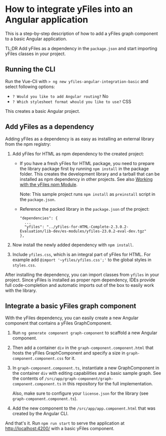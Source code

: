 # How to integrate yFiles into an Angular application

This is a step-by-step description of how to add a yFiles graph component to a basic Angular application.

TL;DR Add yFiles as a dependency in the `package.json` and start importing yFiles classes in your project.

## Running the CLI

Run the Vue-Cli with `> ng new yfiles-angular-integration-basic` and select following options:

- `? Would you like to add Angular routing?` No
- `? Which stylesheet format whould you like to use?` CSS

This creates a basic Angular project.

## Add yFiles as a dependency

Adding yFiles as a dependency is as easy as installing an external library from the npm registry:

1. Add yFiles for HTML as npm dependency to the created project:

   - If you have a fresh yFiles for HTML package, you need to prepare the library package first by running `npm install` in the
     package folder. This creates the development library and a tarball that can be installed as npm dependency in
     other projects. See also [Working with the yFiles npm Module](https://docs.yworks.com/yfileshtml/#/dguide/yfiles_npm_module#yfiles_npm_module).

     Note: This sample project runs `npm install` as `preinstall` script in the `package.json`.

   - Reference the packed library in the `package.json` of the project:
     ```
     "dependencies": {
       ...
       "yfiles": "../yFiles-for-HTML-Complete-2.3.0.2-Evaluation/lib-dev/es-modules/yfiles-23.0.2-eval-dev.tgz"
     },
     ```

2. Now install the newly added dependency with `npm install`.
3. Include `yfiles.css`, which is an integral part of yFiles for HTML. For example add `@import '~yfiles/yfiles.css';'` to the global styles in `styles.css`.

After installing the dependency, you can import classes from `yfiles` in your project. Since yFiles is installed as proper npm dependency, IDEs provide full code-completion and automatic imports out of the box to easily work with the library.

## Integrate a basic yFiles graph component

With the yFiles dependency, you can easily create a new Angular component that contains a yFiles GraphComponent.

1. Run `ng generate component graph-component` to scaffold a new Angular component.
2. Then add a container `div` in the `graph-component.component.html` that hosts the yFiles GraphComponent and specify a size in `graph-component.component.css` for it.
3. In `graph-component.component.ts`, instantiate a new GraphComponent in the container `div` with editing capabilities
   and a basic sample graph. See the contents of `/src/app/graph-component/graph-component.component.ts` in this repository for the full implementation.

   Also, make sure to configure your `license.json` for the library (see `graph-component.component.ts`).

4. Add the new component to the `/src/app/app.component.html` that was created by the Angular CLI.

And that's it. Run `npm run start` to serve the application at [http://localhost:4200/](http://localhost:4200/) with a basic yFiles component.
